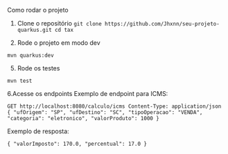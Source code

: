 Como rodar o projeto
1. Clone o repositório
``
git clone https://github.com/Jhxnn/seu-projeto-quarkus.git
cd tax
``

3. Rode o projeto em modo dev

   
``
mvn quarkus:dev
``

5. Rode os testes

``
mvn test
``

6.Acesse os endpoints
Exemplo de endpoint para ICMS:

``
GET http://localhost:8080/calculo/icms
Content-Type: application/json
``
``
{
  "ufOrigem": "SP",
  "ufDestino": "SC",
  "tipoOperacao": "VENDA",
  "categoria": "eletronico",
  "valorProduto": 1000
}
``

Exemplo de resposta:


``
{
  "valorImposto": 170.0,
  "percentual": 17.0
}
``
